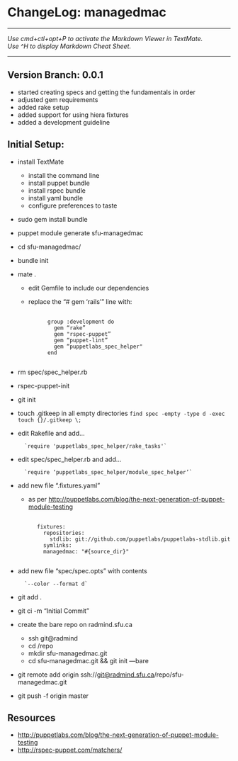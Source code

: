 # ChangeLog: managedmac

---

_Use cmd+ctl+opt+P to activate the Markdown Viewer in TextMate._<br>
_Use ^H to display Markdown Cheat Sheet._

---

## Version Branch: 0.0.1
- started creating specs and getting the fundamentals in order
- adjusted gem requirements
- added rake setup
- added support for using hiera fixtures
- added a development guideline

## Initial Setup:

- install TextMate
  * install the command line
  * install puppet bundle
  * install rspec bundle
  * install yaml bundle
  * configure preferences to taste
- sudo gem install bundle
- puppet module generate sfu-managedmac
- cd sfu-managedmac/
- bundle init
- mate .
  * edit Gemfile to include our dependencies
  * replace the “# gem ‘rails’” line with:
  
    <pre>
      <code>
          group :development do
            gem “rake”
            gem "rspec-puppet”
            gem “puppet-lint”
            gem “puppetlabs_spec_helper"
          end
      </code>
    </pre>
- rm spec/spec_helper.rb 
- rspec-puppet-init
- git init
- touch .gitkeep in all empty directories
        `find spec -empty -type d -exec touch {}/.gitkeep \;`
- edit Rakefile and add...

        `require 'puppetlabs_spec_helper/rake_tasks'`
- edit spec/spec_helper.rb and add...

        `require ‘puppetlabs_spec_helper/module_spec_helper’`
- add new file “.fixtures.yaml”
  * as per http://puppetlabs.com/blog/the-next-generation-of-puppet-module-testing
  
  <pre>
    <code>
        fixtures:
          repositories:
            stdlib: git://github.com/puppetlabs/puppetlabs-stdlib.git
          symlinks:
          managedmac: "#{source_dir}"
    </code>
  </pre>
- add new file “spec/spec.opts” with contents

        `--color --format d`
- git add .
- git ci -m “Initial Commit”
- create the bare repo on radmind.sfu.ca
  * ssh git@radmind
  * cd /repo
  * mkdir sfu-managedmac.git
  * cd sfu-managedmac.git && git init —bare
- git remote add origin ssh://git@radmind.sfu.ca/repo/sfu-managedmac.git
- git push -f origin master

## Resources

- http://puppetlabs.com/blog/the-next-generation-of-puppet-module-testing
- http://rspec-puppet.com/matchers/
